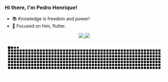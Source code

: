 ### Hi there, I'm Pedro Henrique!

- 📚 Knowledge is freedom and power!
- 🐍 Focused on htm, flutter.
<div align="center">
  <a href="https://github.com/PeedroHenriquee">
  <img height="150em" src="https://github-readme-stats.vercel.app/api?username=PeedroHenriquee&show_icons=true&theme=tokyonight&include_all_commits=true&count_private=true"/>
  <img height="150em" src="https://github-readme-stats.vercel.app/api/top-langs/?username=PeedroHenriquee&layout=compact&langs_count=7&theme=tokyonight"/>
</div>

  ![Animação de cobra](https://github.com/vmc13/vmc13/blob/output/github-contribution-grid-snake.svg)
